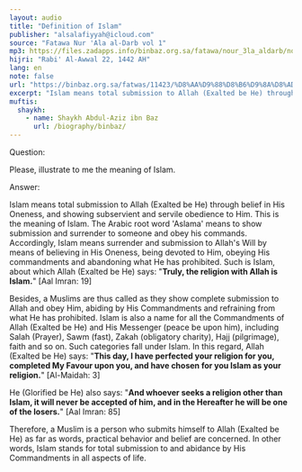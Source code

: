```yaml
---
layout: audio
title: "Definition of Islam"
publisher: "alsalafiyyah@icloud.com"
source: "Fatawa Nur 'Ala al-Darb vol 1"
mp3: https://files.zadapps.info/binbaz.org.sa/fatawa/nour_3la_aldarb/nour_511/51104.mp3
hijri: "Rabi' Al-Awwal 22, 1442 AH"
lang: en
note: false
url: "https://binbaz.org.sa/fatwas/11423/%D8%AA%D9%88%D8%B6%D9%8A%D8%AD-%D9%85%D8%B9%D9%86%D9%89-%D8%A7%D9%84%D8%A7%D8%B3%D9%84%D8%A7%D9%85"
excerpt: "Islam means total submission to Allah (Exalted be He) through belief in His Oneness, and showing subservient and servile obedience to Him. This is the meaning of Islam."
muftis:
  shaykh: 
    - name: Shaykh Abdul-Aziz ibn Baz
      url: /biography/binbaz/
---
```


Question: 

Please, illustrate to me the meaning of Islam.

Answer: 

Islam means total submission to Allah (Exalted be He) through belief in His Oneness, and showing subservient and servile obedience to Him. This is the meaning of Islam. The Arabic root word  'Aslama' means to show submission and surrender to someone and obey his commands. Accordingly, Islam means surrender and submission to Allah's Will by means of believing in His Oneness, being devoted to Him, obeying His commandments and abandoning what He has prohibited. Such is Islam, about which Allah (Exalted be He) says: "**Truly, the religion with Allah is Islam.**" [Aal Imran: 19]

Besides, a Muslims are thus called as they show complete submission to Allah and obey Him, abiding by His Commandments and refraining from what He has prohibited. Islam is also a name for all the Commandments of Allah (Exalted be He) and His Messenger (peace be upon him), including Salah (Prayer), Sawm (fast), Zakah (obligatory charity), Hajj (pilgrimage), faith and so on. Such categories fall under Islam. In this regard, Allah (Exalted be He) says: "**This day, I have perfected your religion for you, completed My Favour upon you, and have chosen for you Islam as your religion.**" [Al-Maidah: 3]

He (Glorified be He) also  says: "**And whoever seeks a religion other than Islam, it will never be accepted of him, and in the Hereafter he will be one of the losers.**" [Aal Imran: 85]

Therefore, a Muslim is a person who submits himself to Allah (Exalted be He) as far as words, practical behavior and belief are concerned. In other words, Islam stands for total submission to and abidance by His Commandments in all aspects of life. 
